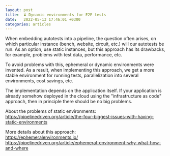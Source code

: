 ```yaml
---
layout: post
title:  ⏳ Dynamic environments for E2E tests
date:   2022-05-13 17:46:01 +0300
categories: articles
---
```

When embedding autotests into a pipeline, the question often arises, on which particular instance (bench, website, circuit, etc.) will our autotests be run. As an option, use static instances, but this approach has its drawbacks, for example, problems with test data, performance, etc. <br>

To avoid problems with this, ephemeral or dynamic environments were invented. As a result, when implementing this approach, we get a more stable environment for running tests, parallelization into several environments, cost savings, etc. <br>

The implementation depends on the application itself. If your application is already somehow deployed in the cloud using the "infrastructure as code" approach, then in principle there should be no big problems. <br>


About the problems of static environments: <https://pipelinedriven.org/article/the-four-biggest-issues-with-having-static-environments> <br>

More details about this approach: <br>
<https://ephemeralenvironments.io/> <br>
<https://pipelinedriven.org/article/ephemeral-environment-why-what-how-and-where>